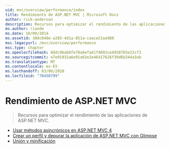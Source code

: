 ```yaml
---
uid: mvc/overview/performance/index
title: Rendimiento de ASP.NET MVC | Microsoft Docs
author: rick-anderson
description: Recursos para optimizar el rendimiento de las aplicaciones de ASP.NET MVC.
ms.author: riande
ms.date: 10/09/2014
ms.assetid: 388c048e-a285-4d1a-851a-caace21aa988
msc.legacyurl: /mvc/overview/performance
msc.type: chapter
ms.openlocfilehash: 8ddc96ab8fe78a6efa41f4692ce4928765e22cf3
ms.sourcegitcommit: e7e91932a6e91a63e2e46417626f39d6b244a3ab
ms.translationtype: MT
ms.contentlocale: es-ES
ms.lasthandoff: 03/06/2020
ms.locfileid: "78450799"
---
```

# <a name="aspnet-mvc-performance"></a>Rendimiento de ASP.NET MVC

> Recursos para optimizar el rendimiento de las aplicaciones de ASP.NET MVC.

- [Usar métodos asincrónicos en ASP.NET MVC 4](using-asynchronous-methods-in-aspnet-mvc-4.md)
- [Crear un perfil y depurar la aplicación de ASP.NET MVC con Glimpse](profile-and-debug-your-aspnet-mvc-app-with-glimpse.md)
- [Unión y minificación](bundling-and-minification.md)
